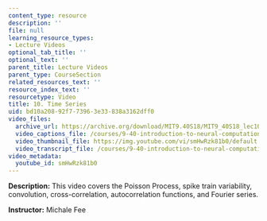 ```yaml
---
content_type: resource
description: ''
file: null
learning_resource_types:
- Lecture Videos
optional_tab_title: ''
optional_text: ''
parent_title: Lecture Videos
parent_type: CourseSection
related_resources_text: ''
resource_index_text: ''
resourcetype: Video
title: 10. Time Series
uid: bd10a208-92f7-7396-3e33-838a3162dff0
video_files:
  archive_url: https://archive.org/download/MIT9.40S18/MIT9_40S18_lec10_300k.mp4
  video_captions_file: /courses/9-40-introduction-to-neural-computation-spring-2018/ba6e7b0ac3775149afcd225c08f79777_smHwRzk81b0.vtt
  video_thumbnail_file: https://img.youtube.com/vi/smHwRzk81b0/default.jpg
  video_transcript_file: /courses/9-40-introduction-to-neural-computation-spring-2018/cee222bdd1b6f9851af55604eb3d9793_smHwRzk81b0.pdf
video_metadata:
  youtube_id: smHwRzk81b0
---
```


**Description:** This video covers the Poisson Process, spike train variability, convolution, cross-correlation, autocorrelation functions, and Fourier series.

**Instructor:** Michale Fee
